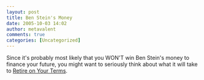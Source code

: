 ```yaml
---
layout: post
title: Ben Stein's Money
date: 2005-10-03 14:02
author: metavalent
comments: true
categories: [Uncategorized]
---
```

Since it's probably most likely that you WON'T win Ben Stein's money to finance your future, you might want to seriously think about what it will take to <a href="http://www.retireonyourterms.org/">Retire on Your Terms</a>.
